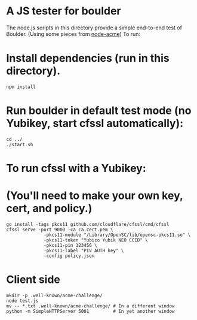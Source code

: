 # A JS tester for boulder

The node.js scripts in this directory provide a simple end-to-end test of Boulder.  (Using some pieces from [node-acme](https://github.com/letsencrypt/node-acme/))  To run:

# Install dependencies (run in this directory).

    npm install

# Run boulder in default test mode (no Yubikey, start cfssl automatically):

    cd ../
    ./start.sh

# To run cfssl with a Yubikey:
# (You'll need to make your own key, cert, and policy.)

    go install -tags pkcs11 github.com/cloudflare/cfssl/cmd/cfssl
    cfssl serve -port 9000 -ca ca.cert.pem \
                  -pkcs11-module "/Library/OpenSC/lib/opensc-pkcs11.so" \
                  -pkcs11-token "Yubico Yubik NEO CCID" \
                  -pkcs11-pin 123456 \
                  -pkcs11-label "PIV AUTH key" \
                  -config policy.json

# Client side

    mkdir -p .well-known/acme-challenge/
    node test.js
    mv -- *.txt .well-known/acme-challenge/ # In a different window
    python -m SimpleHTTPServer 5001         # In yet another window
